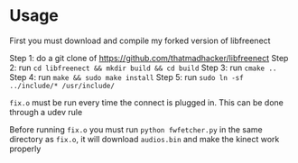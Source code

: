 # Usage

First you must download and compile my forked version of libfreenect

Step 1: do a git clone of https://github.com/thatmadhacker/libfreenect
Step 2: run `cd libfreenect && mkdir build && cd build`
Step 3: run `cmake ..`
Step 4: run `make && sudo make install`
Step 5: run `sudo ln -sf ../include/* /usr/include/`

`fix.o` must be run every time the connect is plugged in.
This can be done through a udev rule

Before running `fix.o` you must run `python fwfetcher.py` in the same directory as `fix.o`, it will download `audios.bin` and make the kinect work properly
